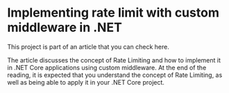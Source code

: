 # Implementing rate limit with custom middleware in .NET

This project is part of an article that you can check here.

The article discusses the concept of Rate Limiting and how to implement it in .NET Core applications using custom middleware. At the end of the reading, it is expected that you understand the concept of Rate Limiting, as well as being able to apply it in your .NET Core project.
